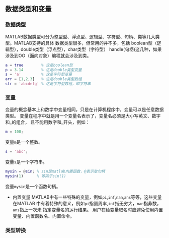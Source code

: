 ## 数据类型和变量

### 数据类型
MATLAB数据类型可分为整型型、浮点型、逻辑型、字符型、句柄、类等几大类型。MATLAB支持的具体
数据类型很多，但常用的并不多，包括 boolean型（逻辑型），double类型（浮点型），char类型（字符型）
handle(句柄)这几种，如果涉及到OO（面向对象）编程就会涉及到类。

```MATLAB
a = true        % 这是boolean型
p = 3.14        % 这是double类型变量
s = 'a'         % 这是字符型变量
arr = [1,2,3]   % 这是double类型数组
str = 'abcdefg' % 这是字符型数组，即字符串
```

### 变量

变量的概念基本上和数学中变量相同，只是在计算机程序中，变量可以是任意数据类型。
变量在程序中就是用一个变量名表示了，变量名必须是大小写英文、数字和_的组合，
且不能用数字和_开头，例如：
```matlab
m = 100;
```
变量`m`是一个整数。

```matlab
s = 'abc';
```
变量`s`是一个字符串。

```matlab
mysin = @sin; % sin是matlab内置函数，@表示取句柄
mysin(1)      % 等同于sin(1)
```
变量`mysin`是一个函数句柄。

+ 内置变量
MATLAB中有一些特殊的变量，例如`pi`,`inf`,`nan`,`ans`等等，这些变量在MATLAB
中有着特殊的意义，例如`pi`指圆周率,`inf`指无穷大，`nan`指非数，`ans`指上一次未
指定变量名的运行结果。
用户在给变量取名时应避免使用内置变量、内置函数名、内置命令。

### 类型转换